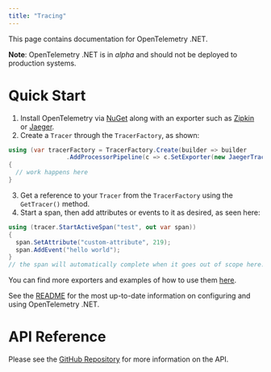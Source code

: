 ```yaml
---
title: "Tracing"
---
```


This page contains documentation for OpenTelemetry .NET.

**Note**: OpenTelemetry .NET is in _alpha_ and should not be deployed to production systems.

# Quick Start

1. Install OpenTelemetry via [NuGet](https://www.nuget.org/packages/OpenTelemetry) along with an exporter such as [Zipkin](https://www.nuget.org/packages/OpenTelemetry.Exporter.Zipkin) or [Jaeger](https://www.nuget.org/packages/OpenTelemetry.Exporter.Jaeger).
2. Create a `Tracer` through the `TracerFactory`, as shown:
```csharp
using (var tracerFactory = TracerFactory.Create(builder => builder
                .AddProcessorPipeline(c => c.SetExporter(new JaegerTraceExporter(jaegerOptions)))))
{
  // work happens here
}
```
3. Get a reference to your `Tracer` from the `TracerFactory` using the `GetTracer()` method.
4. Start a span, then add attributes or events to it as desired, as seen here:
```csharp
using (tracer.StartActiveSpan("test", out var span))
{
  span.SetAttribute("custom-attribute", 219);
  span.AddEvent("hello world");
}
// the span will automatically complete when it goes out of scope here.
```

You can find more exporters and examples of how to use them [here](https://github.com/open-telemetry/opentelemetry-dotnet/tree/master/samples/Exporters).

See the [README](https://github.com/open-telemetry/opentelemetry-dotnet/blob/master/README.md) for the most up-to-date information on configuring and using OpenTelemetry .NET.

# API Reference

Please see the [GitHub Repository]((https://github.com/open-telemetry/opentelemetry-dotnet)) for more information on the API.
